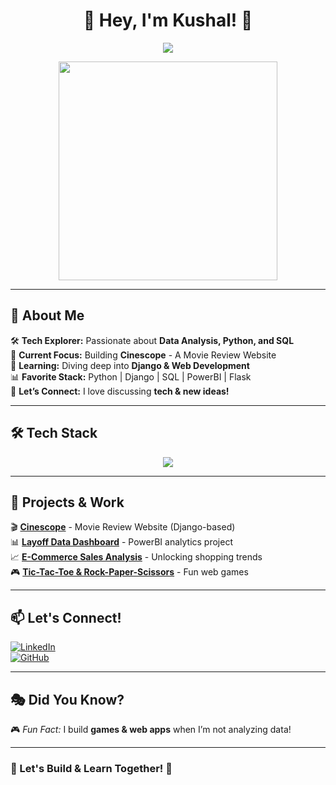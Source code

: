 <h1 align="center">👋 Hey, I'm Kushal! 🚀</h1>
<p align="center">
  <img src="https://readme-typing-svg.herokuapp.com?color=F76C6C&center=true&vCenter=true&width=500&lines=Data+Analyst+📊+%7C+Python+Developer+🐍;Django+%7C+SQL+%7C+PowerBI;Tech+World+Explorer+🌐;Lifelong+Learner+%E2%9C%85+;Let's+Build+Something+Awesome+🔥" />
</p>

<p align="center">
  <img src="https://media.giphy.com/media/QTfX9Ejfra3ZmNxh6B/giphy.gif" width="350px"/>
</p>

---

## 🚀 About Me  
🛠 **Tech Explorer:** Passionate about **Data Analysis, Python, and SQL**  
🎯 **Current Focus:** Building **Cinescope** - A Movie Review Website  
🌱 **Learning:** Diving deep into **Django & Web Development**  
📊 **Favorite Stack:** Python | Django | SQL | PowerBI | Flask  
📩 **Let’s Connect:** I love discussing **tech & new ideas!**  

---

## 🛠️ Tech Stack  
<p align="center">
  <img src="https://skillicons.dev/icons?i=python,django,mysql,sqlite,java,html,css,js,powerbi" />
</p>

---

## 🚀 Projects & Work  
🎬 **[Cinescope](#)** - Movie Review Website (Django-based)  
📊 **[Layoff Data Dashboard](#)** - PowerBI analytics project  
📈 **[E-Commerce Sales Analysis](#)** - Unlocking shopping trends  
🎮 **[Tic-Tac-Toe & Rock-Paper-Scissors](#)** - Fun web games  

---

## 📫 Let's Connect!  
[![LinkedIn](https://img.shields.io/badge/LinkedIn-Connect-blue?style=flat&logo=linkedin)](https://www.linkedin.com/in/kushal-bamania-08633a24a/)  
[![GitHub](https://img.shields.io/badge/GitHub-Follow-black?style=flat&logo=github)](https://github.com/Kushal-Narendracumar7)  

---

## 🎭 Did You Know?   
🎮 *Fun Fact:* I build **games & web apps** when I’m not analyzing data!  

---

### 🚀 Let's Build & Learn Together! 🎯  
